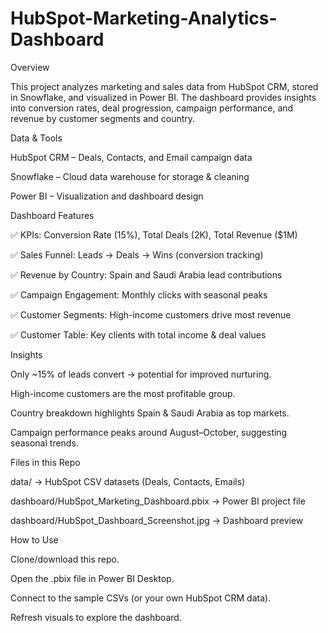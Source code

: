 # HubSpot-Marketing-Analytics-Dashboard
Overview

This project analyzes marketing and sales data from HubSpot CRM, stored in Snowflake, and visualized in Power BI.
The dashboard provides insights into conversion rates, deal progression, campaign performance, and revenue by customer segments and country.

Data & Tools

HubSpot CRM – Deals, Contacts, and Email campaign data

Snowflake – Cloud data warehouse for storage & cleaning

Power BI – Visualization and dashboard design

Dashboard Features

✅ KPIs: Conversion Rate (15%), Total Deals (2K), Total Revenue ($1M)

✅ Sales Funnel: Leads → Deals → Wins (conversion tracking)

✅ Revenue by Country: Spain and Saudi Arabia lead contributions

✅ Campaign Engagement: Monthly clicks with seasonal peaks

✅ Customer Segments: High-income customers drive most revenue

✅ Customer Table: Key clients with total income & deal values

Insights

Only ~15% of leads convert → potential for improved nurturing.

High-income customers are the most profitable group.

Country breakdown highlights Spain & Saudi Arabia as top markets.

Campaign performance peaks around August–October, suggesting seasonal trends.

Files in this Repo

data/ → HubSpot CSV datasets (Deals, Contacts, Emails)

dashboard/HubSpot_Marketing_Dashboard.pbix → Power BI project file

dashboard/HubSpot_Dashboard_Screenshot.jpg → Dashboard preview

How to Use

Clone/download this repo.

Open the .pbix file in Power BI Desktop.

Connect to the sample CSVs (or your own HubSpot CRM data).

Refresh visuals to explore the dashboard.
